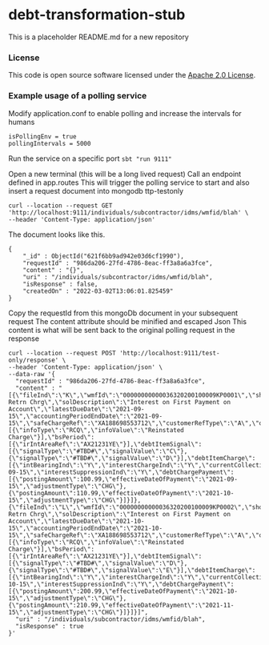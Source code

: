 
# debt-transformation-stub

This is a placeholder README.md for a new repository

### License

This code is open source software licensed under the [Apache 2.0 License]("http://www.apache.org/licenses/LICENSE-2.0.html").


### Example usage of a polling service

Modify application.conf to enable polling and increase the intervals for humans
```
isPollingEnv = true
pollingIntervals = 5000
```

Run the service on a specific port
```sbt "run 9111"```

Open a new terminal (this will be a long lived request)
Call an endpoint defined in app.routes
This will trigger the polling service to start and also insert a request document into mongodb ttp-testonly

```
curl --location --request GET 'http://localhost:9111/individuals/subcontractor/idms/wmfid/blah' \
--header 'Content-Type: application/json' 
```

The document looks like this.
```
{
    "_id" : ObjectId("621f6bb9ad942e03d6cf1990"),
    "requestId" : "986da206-27fd-4786-8eac-ff3a8a6a3fce",
    "content" : "{}",
    "uri" : "/individuals/subcontractor/idms/wmfid/blah",
    "isResponse" : false,
    "createdOn" : "2022-03-02T13:06:01.825459"
}
```

Copy the requestId from this mongoDb document in your subsequent request
The content attribute should be minified and escaped Json
This content is what will be sent back to the original polling request in the response

```
curl --location --request POST 'http://localhost:9111/test-only/response' \
--header 'Content-Type: application/json' \
--data-raw '{
  "requestId" : "986da206-27fd-4786-8eac-ff3a8a6a3fce",
  "content" : "[{\"fileInd\":\"K\",\"wmfId\":\"00000000000036320200100009KP0001\",\"shortDescription\":\"RGD Retrn Chrg\",\"solDescription\":\"Interest on First Payment on Account\",\"latestDueDate\":\"2021-09-15\",\"accountingPeriodEndDate\":\"2021-09-15\",\"safeChargeRef\":\"XA188698553712\",\"customerRefType\":\"A\",\"outputRefType\":\"B\",\"AdditionalInfo\":[{\"infoType\":\"RCQ\",\"infoValue\":\"Reinstated Charge\"}],\"bsPeriod\":[{\"irIntAreaRef\":\"AX21231YE\"}],\"debtItemSignal\":[{\"signalType\":\"#TBD#\",\"signalValue\":\"C\"},{\"signalType\":\"#TBD#\",\"signalValue\":\"D\"}],\"debtItemCharge\":[{\"intBearingInd\":\"Y\",\"interestChargeInd\":\"Y\",\"currentCollectibleAmount\":34409.49,\"chargeAmount\":7899.45,\"interestStartDate\":\"2021-09-15\",\"interestSuppressionInd\":\"Y\",\"debtChargePayment\":[{\"postingAmount\":100.99,\"effectiveDateOfPayment\":\"2021-09-15\",\"adjustmentType\":\"CHG\"},{\"postingAmount\":110.99,\"effectiveDateOfPayment\":\"2021-10-15\",\"adjustmentType\":\"CHG\"}]}]},{\"fileInd\":\"L\",\"wmfId\":\"00000000000036320200100009KP0002\",\"shortDescription\":\"RGD Retrn Chrg\",\"solDescription\":\"Interest on First Payment on Account\",\"latestDueDate\":\"2021-10-15\",\"accountingPeriodEndDate\":\"2021-10-15\",\"safeChargeRef\":\"XA188698553712\",\"customerRefType\":\"A\",\"outputRefType\":\"B\",\"AdditionalInfo\":[{\"infoType\":\"RCQ\",\"infoValue\":\"Reinstated Charge\"}],\"bsPeriod\":[{\"irIntAreaRef\":\"AX21231YE\"}],\"debtItemSignal\":[{\"signalType\":\"#TBD#\",\"signalValue\":\"D\"},{\"signalType\":\"#TBD#\",\"signalValue\":\"E\"}],\"debtItemCharge\":[{\"intBearingInd\":\"Y\",\"interestChargeInd\":\"Y\",\"currentCollectibleAmount\":54409.49,\"chargeAmount\":8899.45,\"interestStartDate\":\"2021-10-15\",\"interestSuppressionInd\":\"Y\",\"debtChargePayment\":[{\"postingAmount\":200.99,\"effectiveDateOfPayment\":\"2021-10-15\",\"adjustmentType\":\"CHG\"},{\"postingAmount\":210.99,\"effectiveDateOfPayment\":\"2021-11-15\",\"adjustmentType\":\"CHG\"}]}]}]",
  "uri" : "/individuals/subcontractor/idms/wmfid/blah",
  "isResponse" : true
}'
```

